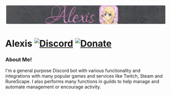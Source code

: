 [![Alexis Banner](./assets/banner.png)](https://discord.gg/hprGMaM)
# Alexis [![Discord](https://discordapp.com/api/guilds/184657525990359041/widget.png)](https://discord.gg/hprGMaM) [![Donate](https://img.shields.io/badge/Donate-PayPal-yellow.svg)](https://www.paypal.com/cgi-bin/webscr?cmd=_s-xclick&hosted_button_id=WLA5BMC34SJVG)

### About Me!
I'm a general purpose Discord bot with various functionality and integrations with many popular games and services like Twitch, Steam and RuneScape. I also performs many functions in guilds to help manage and automate management or encourage activity.

